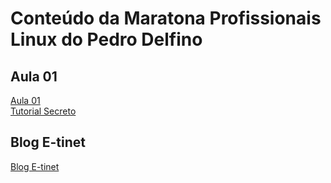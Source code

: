 # Conteúdo da Maratona Profissionais Linux do Pedro Delfino

## Aula 01

[Aula 01](https://profissionaislinux.com.br/fn1/aula-01-mai-22/#)<br>
[Tutorial Secreto](https://profissionaislinux.com.br/fn1/aula-1/tutorial-secreto-01/)

## Blog E-tinet

[Blog E-tinet](https://e-tinet.com/blog/)
